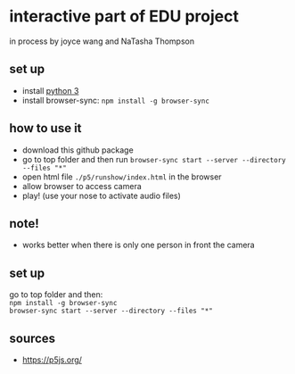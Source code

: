 # interactive part of EDU project

in process by joyce wang and NaTasha Thompson

## set up
- install [python 3](https://www.python.org/downloads/release/python-373/)
- install browser-sync: `npm install -g browser-sync`  

## how to use it
- download this github package
- go to top folder and then run `browser-sync start --server --directory --files "*"`
- open html file `./p5/runshow/index.html` in the browser
- allow browser to access camera
- play! (use your nose to activate audio files)

## note!
- works better when there is only one person in front the camera

## set up
go to top folder and then:  
`npm install -g browser-sync`  
`browser-sync start --server --directory --files "*"`

## sources
- https://p5js.org/